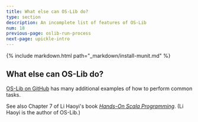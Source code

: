 ```yaml
---
title: What else can OS-Lib do?
type: section
description: An incomplete list of features of OS-Lib
num: 18
previous-page: oslib-run-process
next-page: upickle-intro
---
```


{% include markdown.html path="_markdown/install-munit.md" %}

## What else can OS-Lib do?

[OS-Lib on GitHub](https://github.com/com-lihaoyi/os-lib) has many additional examples of how to perform common tasks.

See also Chapter 7 of Li Haoyi's book [_Hands-On Scala Programming_](https://www.handsonscala.com). (Li Haoyi is the author of OS-Lib.)
